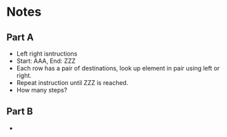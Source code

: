 # Notes

## Part A
- Left right isntructions
- Start: AAA, End: ZZZ
- Each row has a pair of destinations, look up element in pair using left or right.
- Repeat instruction until ZZZ is reached. 
- How many steps?

## Part B
- 